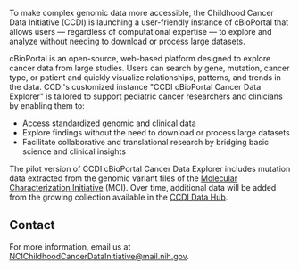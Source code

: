 To make complex genomic data more accessible, the Childhood Cancer Data Initiative (CCDI) is launching a user-friendly instance of cBioPortal that allows users — regardless of computational expertise — to explore and analyze without needing to download or process large datasets.

cBioPortal is an open-source, web-based platform designed to explore cancer data from large studies. Users can search by gene, mutation, cancer type, or patient and quickly visualize relationships, patterns, and trends in the data. CCDI's customized instance "CCDI cBioPortal Cancer Data Explorer" is tailored to support pediatric cancer researchers and clinicians by enabling them to:

- Access standardized genomic and clinical data
- Explore findings without the need to download or process large datasets
- Facilitate collaborative and translational research by bridging basic science and clinical insights

The pilot version of CCDI cBioPortal Cancer Data Explorer includes mutation data extracted from the genomic variant files of the [Molecular Characterization Initiative](https://ccdi.cancer.gov/MCI) (MCI). Over time, additional data will be added from the growing collection available in the [CCDI Data Hub](https://ccdi.cancer.gov/explore).

## Contact

For more information, email us at NCIChildhoodCancerDataInitiative@mail.nih.gov.
